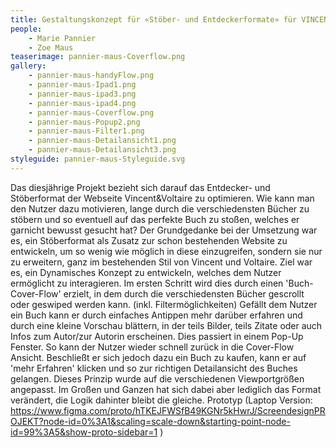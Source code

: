 ```yaml
---
title: Gestaltungskonzept für «Stöber- und Entdeckerformate» für VINCENT&VOLTAIRE
people:
    - Marie Pannier
    - Zoe Maus
teaserimage: pannier-maus-Coverflow.png
gallery:
    - pannier-maus-handyFlow.png
    - pannier-maus-Ipad1.png
    - pannier-maus-ipad3.png
    - pannier-maus-ipad4.png
    - pannier-maus-Coverflow.png
    - pannier-maus-Popup2.png
    - pannier-maus-Filter1.png
    - pannier-maus-Detailansicht1.png
    - pannier-maus-Detailansicht3.png
styleguide: pannier-maus-Styleguide.svg
---
```


Das diesjährige Projekt bezieht sich darauf das Entdecker- und Stöberformat der Webseite Vincent&Voltaire zu optimieren. Wie kann man den Nutzer dazu motivieren, lange durch die verschiedensten Bücher zu stöbern und so eventuell auf das perfekte Buch zu stoßen, welches er garnicht bewusst gesucht hat?
Der Grundgedanke bei der Umsetzung war es, ein Stöberformat als Zusatz zur schon bestehenden Website zu entwickeln, um so wenig wie möglich in diese einzugreifen, 
sondern sie nur zu erweitern, ganz im bestehenden Stil von Vincent und Voltaire. Ziel war es, ein Dynamisches Konzept zu entwickeln, welches  dem Nutzer ermöglicht 
zu interagieren. Im ersten Schritt wird dies durch einen 'Buch-Cover-Flow' erzielt, in dem durch die verschiedensten Bücher gescrollt oder geswiped werden kann.
(inkl. Filtermöglichkeiten) Gefällt dem Nutzer ein Buch kann er durch einfaches Antippen mehr darüber erfahren und durch eine kleine Vorschau blättern,
in der teils Bilder, teils Zitate oder auch  Infos zum Autor/zur Autorin erscheinen.
Dies passiert in einem Pop-Up Fenster. So kann der Nutzer wieder schnell zurück in die Cover-Flow Ansicht. Beschließt er sich 
jedoch dazu ein Buch zu kaufen, kann er auf 'mehr Erfahren' klicken und so zur richtigen Detailansicht des Buches gelangen. 
Dieses Prinzip wurde auf die verschiedenen Viewportgrößen angepasst. 
Im Großen und Ganzen hat sich dabei aber lediglich das Format verändert, die Logik dahinter bleibt die gleiche. 
Prototyp (Laptop Version: https://www.figma.com/proto/hTKEJFWSfB49KGNr5kHwrJ/ScreendesignPROJEKT?node-id=0%3A1&scaling=scale-down&starting-point-node-id=99%3A5&show-proto-sidebar=1 ) 
